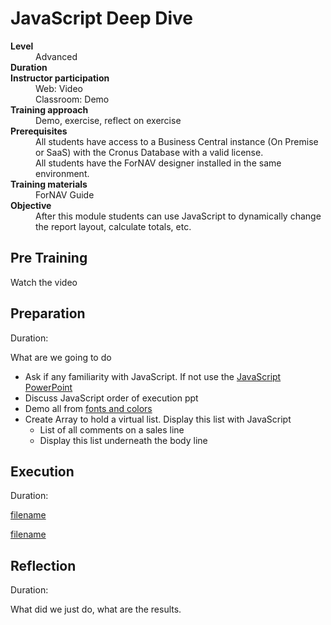 # JavaScript Deep Dive
<dl>
  <dt><b>Level</b></dt>
  <dd>Advanced</dd>
  <dt><b>Duration</b></dt>
  <dd></dd>
  <dt><b>Instructor participation</b></dt>
  <dd>Web: Video<br>Classroom: Demo</dd>
  <dt><b>Training approach</b></dt>
  <dd>Demo, exercise, reflect on exercise</dd>
  <dt><b>Prerequisites</b></dt>
  <dd>All students have access to a Business Central instance (On Premise or SaaS) with the Cronus Database with a valid license. <br> All students have the ForNAV designer installed in the same environment.</dd>
  <dt><b>Training materials</b></dt>
  <dd>ForNAV Guide</dd>
  <dt><b>Objective</b></dt>
  <dd>After this module students can use JavaScript to dynamically change the report layout, calculate totals, etc.</dd>
</dl>

## Pre Training
Watch the video []()

## Preparation
Duration:

What are we going to do

* Ask if any familiarity with JavaScript. If not use the [JavaScript PowerPoint](https://github.com/renebrummel/ForNAV.TrainingModules/raw/master/Modules/23%20JavaScript%20Deep%20Dive/JavaScript%20Deep%20Dive.pptx)
* Discuss JavaScript order of execution ppt
* Demo all from [fonts and colors](/Modules/08%20Dynamic%20Change%20Fonts/DynamicChangeFonts.Trainer.md)
* Create Array to hold a virtual list. Display this list with JavaScript
  * List of all comments on a sales line
  * Display this list underneath the body line

## Execution
Duration:

[filename](../../Exercises/DynamicChangeFonts.Exercise.md ':include')



[filename](../../Exercises/JavaScript.Exercise.md ':include')

## Reflection
Duration:

What did we just do, what are the results.
